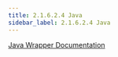```yaml
---
title: 2.1.6.2.4 Java 
sidebar_label: 2.1.6.2.4 Java 
---
```


[Java Wrapper Documentation](../../../artifacts/glasswall_sdk_wrappers-rebuild-java.docx)